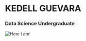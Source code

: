 # KEDELL GUEVARA

### Data Science Undergraduate

![Here I am!](/kgtheds/kedellguevara/kedellphoto1.jpg)
